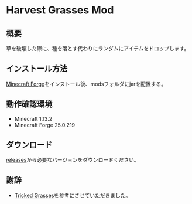 # Harvest Grasses Mod

## 概要
草を破壊した際に、種を落とす代わりにランダムにアイテムをドロップします。

## インストール方法
[Minecraft Forge](https://files.minecraftforge.net/maven/net/minecraftforge/forge/index_1.13.2.html)をインストール後、modsフォルダにjarを配置する。

## 動作確認環境
- Minecraft 1.13.2
- Minecraft Forge 25.0.219

## ダウンロード
[releases](https://github.com/mura/HarvestGrasses/releases)から必要なバージョンをダウンロードください。

## 謝辞
- [Tricked Grasses](https://forum.minecraftuser.jp/viewtopic.php?f=13&t=1758&start=540#p201258)を参考にさせていただきました。
